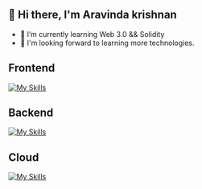 ## 👋 Hi there, I'm Aravinda krishnan 
- 🌱 I’m currently learning Web 3.0 && Solidity
- 🤖 I'm looking forward to learning more technologies.


## Frontend 
[![My Skills](https://skillicons.dev/icons?i=html,css,js,react,tailwind)](https://skillicons.dev)
## Backend
[![My Skills](https://skillicons.dev/icons?i=nodejs,mongodb)](https://skillicons.dev)
## Cloud
[![My Skills](https://skillicons.dev/icons?i=aws)](https://skillicons.dev)


<!-- 
![Aravinda krishnan's GitHub stats](https://github-readme-stats.vercel.app/api?username=Aravindakrishnan&show_icons=true&theme=github_dark) -->
